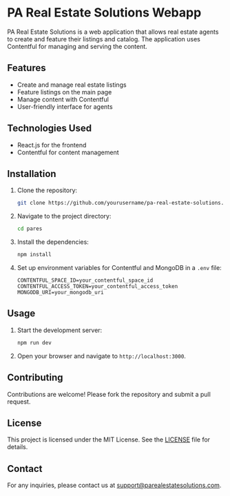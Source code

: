 # PA Real Estate Solutions Webapp

PA Real Estate Solutions is a web application that allows real estate agents to create and feature their listings and catalog. The application uses Contentful for managing and serving the content.

## Features

- Create and manage real estate listings
- Feature listings on the main page
- Manage content with Contentful
- User-friendly interface for agents

## Technologies Used

- React.js for the frontend
- Contentful for content management

## Installation

1. Clone the repository:
    ```bash
    git clone https://github.com/yourusername/pa-real-estate-solutions.git
    ```
2. Navigate to the project directory:
    ```bash
    cd pares
    ```
3. Install the dependencies:
    ```bash
    npm install
    ```
4. Set up environment variables for Contentful and MongoDB in a `.env` file:
    ```env
    CONTENTFUL_SPACE_ID=your_contentful_space_id
    CONTENTFUL_ACCESS_TOKEN=your_contentful_access_token
    MONGODB_URI=your_mongodb_uri
    ```

## Usage

1. Start the development server:
    ```bash
    npm run dev
    ```
2. Open your browser and navigate to `http://localhost:3000`.

## Contributing

Contributions are welcome! Please fork the repository and submit a pull request.

## License

This project is licensed under the MIT License. See the [LICENSE](LICENSE) file for details.

## Contact

For any inquiries, please contact us at support@parealestatesolutions.com.